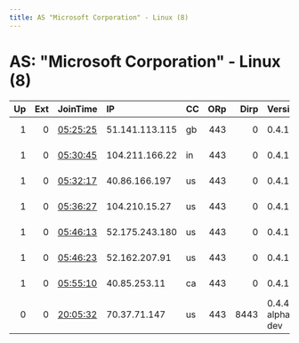```yaml
---
title: AS "Microsoft Corporation" - Linux (8)
---
```


# AS: "Microsoft Corporation" - Linux (8)

|   Up |   Ext | JoinTime                                                                                            | IP             | CC   |   ORp |   Dirp | Version           | Contact                   | Nickname   |   eFamMembers |
|-----:|------:|:----------------------------------------------------------------------------------------------------|:---------------|:-----|------:|-------:|:------------------|:--------------------------|:-----------|--------------:|
|    1 |     0 | [05:25:25](https://metrics.torproject.org/rs.html#details/57867F90811A563C2A25F34C1FB1BB5003F919EE) | 51.141.113.115 | gb   |   443 |      0 | 0.4.1.7           | jonasdietrich at ctemplar | Unnamed    |             1 |
|    1 |     0 | [05:30:45](https://metrics.torproject.org/rs.html#details/729AD65959E59B3D6D7160D65B6B66DBBCE40A19) | 104.211.166.22 | in   |   443 |      0 | 0.4.1.7           | jonasdietrich at ctemplar | Unnamed    |             1 |
|    1 |     0 | [05:32:17](https://metrics.torproject.org/rs.html#details/AE9499C08028AA7DE29E0B61930488AC450882A1) | 40.86.166.197  | us   |   443 |      0 | 0.4.1.7           | jonasdietrich at ctemplar | Unnamed    |             1 |
|    1 |     0 | [05:36:27](https://metrics.torproject.org/rs.html#details/8394F38486E9D5ECC237ED843E4E5A0F94EC83B7) | 104.210.15.27  | us   |   443 |      0 | 0.4.1.7           | jonasdietrich at ctemplar | Unnamed    |             1 |
|    1 |     0 | [05:46:13](https://metrics.torproject.org/rs.html#details/AB25478B028E9100C7D8B928BE79098108FA0B3B) | 52.175.243.180 | us   |   443 |      0 | 0.4.1.7           | jonasdietrich at ctemplar | Unnamed    |             1 |
|    1 |     0 | [05:46:23](https://metrics.torproject.org/rs.html#details/F34B418DB5F47B81A7451C40421A5B002A532723) | 52.162.207.91  | us   |   443 |      0 | 0.4.1.7           | jonasdietrich at ctemplar | Unnamed    |             1 |
|    1 |     0 | [05:55:10](https://metrics.torproject.org/rs.html#details/EDFBD407618B84A388A0FA5035481DE6C6106731) | 40.85.253.11   | ca   |   443 |      0 | 0.4.1.7           | jonasdietrich at ctemplar | Unnamed    |             1 |
|    0 |     0 | [20:05:32](https://metrics.torproject.org/rs.html#details/420E9A41A0DEAE8EC313A72677F75990BE45CC29) | 70.37.71.147   | us   |   443 |   8443 | 0.4.4.0-alpha-dev | X &lt;x@email.com&gt;     | X          |             1 |
